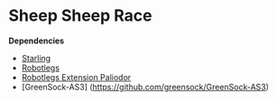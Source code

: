 # Sheep Sheep Race

**Dependencies**

- [Starling](https://github.com/Gamua/Starling-Framework)
- [Robotlegs](https://github.com/robotlegs/robotlegs-framework)
- [Robotlegs Extension Paliodor](https://github.com/RonaldoSetzer/robotlegs-extensions-Palidor)
- [GreenSock-AS3] (https://github.com/greensock/GreenSock-AS3)
